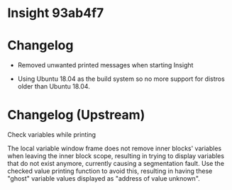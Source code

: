 # Insight 93ab4f7

# Changelog 

 * Removed unwanted printed messages when starting
   Insight

 * Using Ubuntu 18.04 as the build system so no more
   support for distros older than Ubuntu 18.04.

# Changelog (Upstream) 

Check variables while printing

The local variable window frame does not remove inner blocks' variables
when leaving the inner block scope, resulting in trying to display
variables that do not exist anymore, currently causing a segmentation
fault.
Use the checked value printing function to avoid this, resulting in having
these "ghost" variable values displayed as "address of value unknown".
